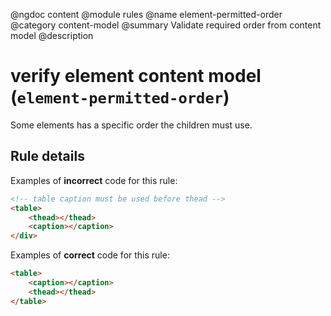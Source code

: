 @ngdoc content
@module rules
@name element-permitted-order
@category content-model
@summary Validate required order from content model
@description

# verify element content model (`element-permitted-order`)

Some elements has a specific order the children must use.

## Rule details

Examples of **incorrect** code for this rule:

```html
<!-- table caption must be used before thead -->
<table>
	<thead></thead>
	<caption></caption>
</div>
```

Examples of **correct** code for this rule:

```html
<table>
	<caption></caption>
	<thead></thead>
</table>
```
